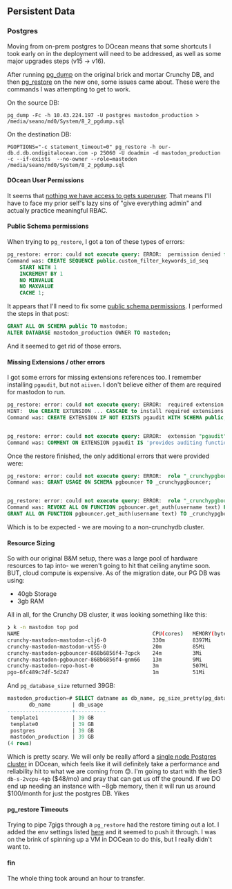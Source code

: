 ## Persistent Data

### Postgres

Moving from on-prem postgres to DOcean means that some shortcuts I took early on in the deployment will need to be addressed, as well as some major upgrades steps (v15 -> v16). 

After running [pg_dump](https://www.postgresql.org/docs/current/app-pgdump.html) on the original brick and mortar Crunchy DB, and then [pg_restore](https://www.postgresql.org/docs/current/app-pgrestore.html) on the new one, some issues came about. These were the commands I was attempting to get to work.

On the source DB: 

`pg_dump -Fc -h 10.43.224.197 -U postgres mastodon_production > /media/seano/md0/System/8_2_pgdump.sql`

On the destination DB:

`PGOPTIONS="-c statement_timeout=0" pg_restore -h our-db.d.db.ondigitalocean.com -p 25060 -U doadmin -d mastodon_production -c --if-exists  --no-owner --role=mastodon /media/seano/md0/System/8_2_pgdump.sql`

#### DOcean User Permissions

It seems that [nothing we have access to gets superuser](https://docs.digitalocean.com/products/databases/postgresql/how-to/manage-users-and-databases/). That means I'll have to face my prior self's lazy sins of "give everything admin" and actually practice meaningful RBAC.

#### Public Schema permissions

When trying to `pg_restore`, I got a ton of these types of errors:

```sql
pg_restore: error: could not execute query: ERROR:  permission denied for schema public
Command was: CREATE SEQUENCE public.custom_filter_keywords_id_seq
    START WITH 1
    INCREMENT BY 1
    NO MINVALUE
    NO MAXVALUE
    CACHE 1;
```

It appears that I'll need to fix some [public schema permissions](https://stackoverflow.com/questions/67276391/why-am-i-getting-a-permission-denied-error-for-schema-public-on-pgadmin-4). I performed the steps in that post:

```sql
GRANT ALL ON SCHEMA public TO mastodon;
ALTER DATABASE mastodon_production OWNER TO mastodon;
```

And it seemed to get rid of those errors.


#### Missing Extensions / other errors

I got some errors for missing extensions references too. I remember installing `pgaudit`, but not `aiiven`. I don't believe either of them are required for mastodon to run.

```sql
pg_restore: error: could not execute query: ERROR:  required extension "aiven_extras" is not installed
HINT:  Use CREATE EXTENSION ... CASCADE to install required extensions too.
Command was: CREATE EXTENSION IF NOT EXISTS pgaudit WITH SCHEMA public;


pg_restore: error: could not execute query: ERROR:  extension "pgaudit" does not exist
Command was: COMMENT ON EXTENSION pgaudit IS 'provides auditing functionality';
```

Once the restore finished, the only additional errors that were provided were:

```sql
pg_restore: error: could not execute query: ERROR:  role "_crunchypgbouncer" does not exist
Command was: GRANT USAGE ON SCHEMA pgbouncer TO _crunchypgbouncer;


pg_restore: error: could not execute query: ERROR:  role "_crunchypgbouncer" does not exist
Command was: REVOKE ALL ON FUNCTION pgbouncer.get_auth(username text) FROM PUBLIC;
GRANT ALL ON FUNCTION pgbouncer.get_auth(username text) TO _crunchypgbouncer;
```

Which is to be expected - we are moving to a non-crunchydb cluster.


#### Resource Sizing

So with our original B&M setup, there was a large pool of hardware resources to tap into- we weren't going to hit that ceiling anytime soon. BUT, cloud compute is expensive. As of the migration date, our PG DB was using:

- 40gb Storage
- 3gb RAM

All in all, for the Crunchy DB cluster, it was looking something like this:

```sh
❯ k -n mastodon top pod
NAME                                           CPU(cores)   MEMORY(bytes)            
crunchy-mastodon-mastodon-clj6-0               330m         8397Mi          
crunchy-mastodon-mastodon-vt55-0               20m          85Mi            
crunchy-mastodon-pgbouncer-868b6856f4-7qpck    24m          3Mi             
crunchy-mastodon-pgbouncer-868b6856f4-gnm66    13m          9Mi             
crunchy-mastodon-repo-host-0                   3m           507Mi 
pgo-6fc489c7df-5d247                           1m           51Mi
```

And `pg_database_size` returned 39GB:

```sql
mastodon_production=# SELECT datname as db_name, pg_size_pretty(pg_database_size('mastodon_production')) as db_usage FROM pg_database;
       db_name       | db_usage 
---------------------+----------
 template1           | 39 GB
 template0           | 39 GB
 postgres            | 39 GB
 mastodon_production | 39 GB
(4 rows)
```

Which is pretty scary. We will only be really afford a [single node Postgres cluster](https://www.digitalocean.com/pricing/managed-databases#postgresql) in DOcean, which feels like it will definitely take a performance and reliability hit to what we are coming from 😓. I'm going to start with the tier3 `db-s-2vcpu-4gb` ($48/mo) and pray that can get us off the ground. If we DO end up needing an instance with ~8gb memory, then it will run us around $100/month for just the postgres DB. Yikes


#### pg_restore Timeouts

Trying to pipe 7gigs through a `pg_restore` had the restore timing out a lot. I added the env settings listed [here](https://stackoverflow.com/a/9235991) and it seemed to push it through. I was on the brink of spinning up a VM in DOCean to do this, but I really didn't want to.


#### fin

The whole thing took around an hour to transfer.

